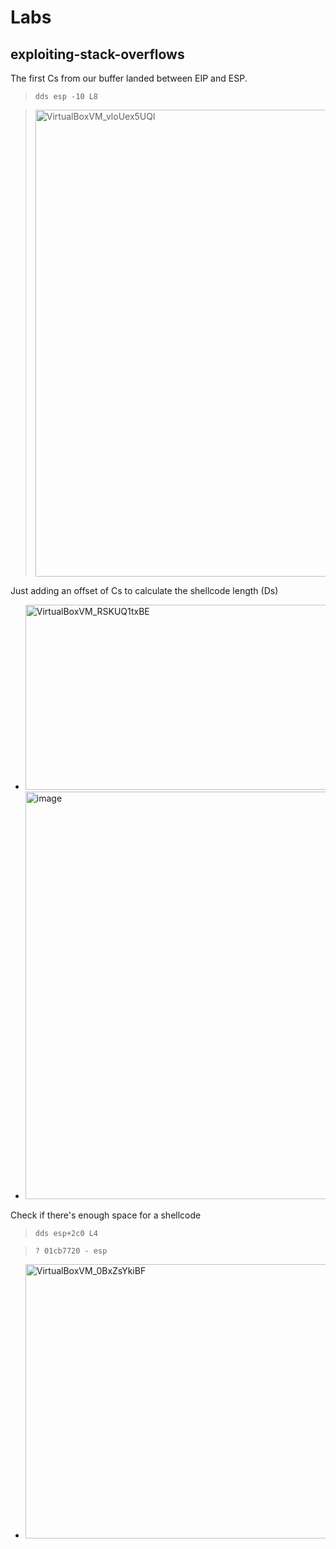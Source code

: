 # Labs

## exploiting-stack-overflows

The first Cs from our buffer landed between EIP and ESP.

> `dds esp -10 L8`

> <img width="1280" height="747" alt="VirtualBoxVM_vloUex5UQl" src="https://github.com/user-attachments/assets/5587fc62-d42a-47ec-a886-1c38825da6c2" />

Just adding an offset of Cs to calculate the shellcode length (Ds)

* <img width="1123" height="296" alt="VirtualBoxVM_RSKUQ1txBE" src="https://github.com/user-attachments/assets/ae802a47-36ce-4598-84ac-59ead82e204b" />

* <img width="2544" height="652" alt="image" src="https://github.com/user-attachments/assets/4b511429-b302-44da-8cdd-471580528989" />

Check if there's enough space for a shellcode

> `dds esp+2c0 L4`

> `? 01cb7720 - esp`

* <img width="1277" height="439" alt="VirtualBoxVM_0BxZsYkiBF" src="https://github.com/user-attachments/assets/b025d398-28b1-438a-a89c-22e1a5190014" />
